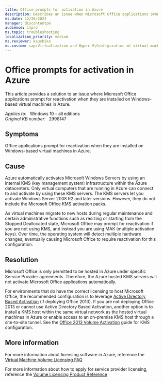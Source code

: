 ```yaml
---
title: Office prompts for activation in Azure
description: Describes an issue when Microsoft Office applications prompt for reactivation when they are installed on Windows-based virtual machines in Azure.
ms.date: 12/26/2023
manager: dcscontentpm
audience: itpro
ms.topic: troubleshooting
localization_priority: medium
ms.reviewer: kaushika
ms.custom: sap:Virtualization and Hyper-V\Configuration of virtual machine settings, csstroubleshoot
---
```

# Office prompts for activation in Azure

This article provides a solution to an issue where Microsoft Office applications prompt for reactivation when they are installed on Windows-based virtual machines in Azure.

_Applies to:_ &nbsp; Windows 10 - all editions  
_Original KB number:_ &nbsp; 2998147

## Symptoms

Office applications prompt for reactivation when they are installed on Windows-based virtual machines in Azure.

## Cause

Azure automatically activates Microsoft Windows Servers by using an internal KMS (key management system) infrastructure within the Azure datacenters. Only virtual computers that are running in Azure can connect to and activate by using these KMS servers. The KMS servers let you activate Windows Server 2008 R2 and later versions. However, they do not include the Microsoft Office KMS activation packs.

As virtual machines migrate to new hosts during regular maintenance and certain administrative functions such as resizing or starting from the Stopped Deallocated state, Microsoft Office may prompt for reactivation if you are not using KMS, and instead you are using MAK (multiple activation keys). Over time, the operating system will detect multiple hardware changes, eventually causing Microsoft Office to require reactivation for this configuration.

## Resolution

Microsoft Office is only permitted to be hosted in Azure under specific Service Provider agreements. Therefore, the Azure hosted KMS servers will not activate Microsoft Office applications automatically.

For environments that do have the correct licensing to host Microsoft Office, the recommended configuration is to leverage [Active Directory Based Activation](https://technet.microsoft.com/library/dn385361%28v=office.15%29.aspx)  (if deploying Office 2013). If you are not deploying Office 2013 or cannot use Active Directory Based Activation, another option is to install a KMS host within the same virtual network as the hosted virtual machines in Azure or enable access to an on-premise KMS host through a site-to-site tunnel. See the [Office 2013 Volume Activation](https://technet.microsoft.com/library/ee624357%28v=office.15%29.aspx)  guide for KMS configuration. 

## More information

For more information about licensing software in Azure, reference the [Virtual Machine Volume Licensing FAQ](https://azure.microsoft.com/pricing/licensing-faq/) 

For more information about how to apply for service provider licensing, reference the [Volume Licensing Product Reference](https://www.microsoftvolumelicensing.com/documentsearch.aspx?mode=3&documenttypeid=2)
